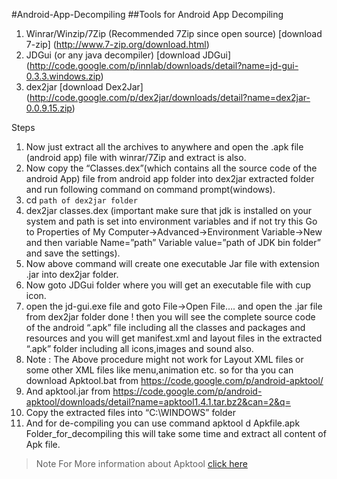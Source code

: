 #Android-App-Decompiling
##Tools for Android App Decompiling
1. Winrar/Winzip/7Zip (Recommended 7Zip since open source) [download 7-zip] (http://www.7-zip.org/download.html)
2. JDGui (or any java decompiler) [download JDGui] (http://code.google.com/p/innlab/downloads/detail?name=jd-gui-0.3.3.windows.zip)
3. dex2jar [download Dex2Jar] (http://code.google.com/p/dex2jar/downloads/detail?name=dex2jar-0.0.9.15.zip)

Steps

1. Now just extract all the archives to anywhere and open the .apk file (android app) file with winrar/7Zip and extract is also.
2. Now copy the “Classes.dex”(which contains all the source code of the android App) file from android app folder into dex2jar extracted folder and run following command on command prompt(windows).
3. cd `path of dex2jar folder`
4. dex2jar classes.dex (important make sure that jdk is installed on your system and path is set into environment variables and if not try this Go to Properties of My Computer->Advanced->Environment Variable->New and then variable Name=”path” Variable value=”path of JDK bin folder” and save the settings).
5. Now above command will create one executable Jar file with extension .jar into dex2jar folder.
6. Now goto JDGui folder where you will get an executable file with cup icon.
7. open the jd-gui.exe file and goto File->Open File…. and open the .jar file from dex2jar folder done ! then you will see the complete source code of the android “.apk” file including all the classes and packages and resources and you will get manifest.xml and layout files in the extracted “.apk” folder including all icons,images and sound also.
8. Note : The Above procedure might not work for Layout XML files or some other XML files like menu,animation etc. so for tha you can download Apktool.bat from https://code.google.com/p/android-apktool/
9. And apktool.jar from https://code.google.com/p/android-apktool/downloads/detail?name=apktool1.4.1.tar.bz2&can=2&q=
10. Copy the extracted files into “C:\WINDOWS” folder
11. And for de-compiling you can use command apktool d Apkfile.apk Folder_for_decompiling this will take some time and extract all content of Apk file.

> Note For More information about Apktool [click here](http://www.xda-developers.com/android/guide-to-decompiling-and-recompiling-with-apktool/)